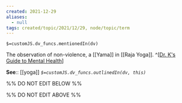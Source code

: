 ```yaml
---
created: 2021-12-29 
aliases:
  - null
tags: created/topic/2021/12/29, node/topic/term
---
```

`$=customJS.dv_funcs.mentionedIn(dv)`

The observation of non-violence, a [[Yama]] in [[Raja Yoga]].
^[[Dr. K's Guide to Mental Health](https://coaching.healthygamer.gg/guide)]

**See**:: [[yoga]]
*`$=customJS.dv_funcs.outlinedIn(dv, this)`*

%% DO NOT EDIT BELOW %%

%% DO NOT EDIT ABOVE %%

